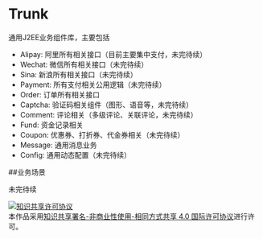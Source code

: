 Trunk
===



通用J2EE业务组件库，主要包括

- Alipay: 阿里所有相关接口（目前主要集中支付，未完待续）
- Wechat: 微信所有相关接口（未完待续）
- Sina: 新浪所有相关接口（未完待续）
- Payment: 所有支付相关公用逻辑（未完待续）
- Order: 订单所有相关接口
- Captcha: 验证码相关组件（图形、语音等，未完待续）
- Comment: 评论相关（多级评论、关联评论，未完待续）
- Fund: 资金记录相关
- Coupon: 优惠券、打折券、代金券相关（未完待续）
- Message: 通用消息业务
- Config: 通用动态配置（未完待续）

##业务场景

未完待续

<a rel="license" href="http://creativecommons.org/licenses/by-nc-sa/4.0/"><img alt="知识共享许可协议" style="border-width:0" src="https://i.creativecommons.org/l/by-nc-sa/4.0/88x31.png" /></a><br />本作品采用<a rel="license" href="http://creativecommons.org/licenses/by-nc-sa/4.0/">知识共享署名-非商业性使用-相同方式共享 4.0 国际许可协议</a>进行许可。